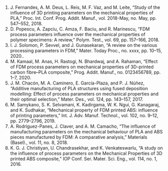 1. J. Fernandes, A. M. Deus, L. Reis, M. F. Vaz, and M. Leite, “Study of the influence of 3D printing parameters on the mechanical properties of PLA,” Proc. Int. Conf. Prog. Addit. Manuf., vol. 2018-May, no. May, pp. 547–552, 2018.<br>
2. D. Popescu, A. Zapciu, C. Amza, F. Baciu, and R. Marinescu, “FDM process parameters influence over the mechanical properties of polymer specimens: A review,” Polym. Test., vol. 69, pp. 157–166, 2018.<br>
3.	I. J. Solomon, P. Sevvel, and J. Gunasekaran, “A review on the various processing parameters in FDM,” Mater. Today Proc., no. xxxx, pp. 10–15, 2020..<br>
4.	M. Kamaal, M. Anas, H. Rastogi, N. Bhardwaj, and A. Rahaman, “Effect of FDM process parameters on mechanical properties of 3D-printed carbon fibre–PLA composite,” Prog. Addit. Manuf., no. 0123456789, pp. 1–7, 2020.<br>
5.	J. M. Chacón, M. A. Caminero, E. García-Plaza, and P. J. Núñez, “Additive manufacturing of PLA structures using fused deposition modelling: Effect of process parameters on mechanical properties and their optimal selection,” Mater. Des., vol. 124, pp. 143–157, 2017.<br>
6.	M. Samykano, S. K. Selvamani, K. Kadirgama, W. K. Ngui, G. Kanagaraj, and K. Sudhakar, “Mechanical property of FDM printed ABS: influence of printing parameters,” Int. J. Adv. Manuf. Technol., vol. 102, no. 9–12, pp. 2779–2796, 2019.<br>
7.	A. Rodríguez-Panes, J. Claver, and A. M. Camacho, “The influence of manufacturing parameters on the mechanical behaviour of PLA and ABS pieces manufactured by FDM: A comparative analysis,” Materials (Basel)., vol. 11, no. 8, 2018.<br>
8. K. G. J. Christiyan, U. Chandrasekhar, and K. Venkateswarlu, “A study on the influence of process parameters on the Mechanical Properties of 3D printed ABS composite,” IOP Conf. Ser. Mater. Sci. Eng., vol. 114, no. 1, 2016.<br><br>

